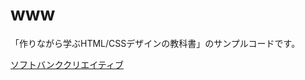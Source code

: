 www
===

「作りながら学ぶHTML/CSSデザインの教科書」のサンプルコードです。

[ソフトバンククリエイティブ]("http://www.sbcr.jp/products/4797373028.html")
